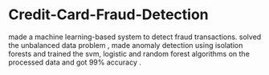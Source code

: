 # Credit-Card-Fraud-Detection
made a machine learning-based system to detect fraud transactions. solved the unbalanced data problem , made anomaly detection using isolation forests and trained the svm, logistic and random forest algorithms on the processed data and got 99% accuracy . 
